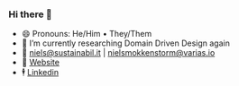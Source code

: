 ### Hi there 👋

- 😄  Pronouns: He/Him • They/Them
- 🔭  I’m currently researching Domain Driven Design again
- 📧  niels@sustainabil.it | nielsmokkenstorm@varias.io
- 🔗  [Website](https://sustainabil.it)
- 🕴️  [Linkedin](https://www.linkedin.com/in/niels-mokkenstorm-a7714811b/)
